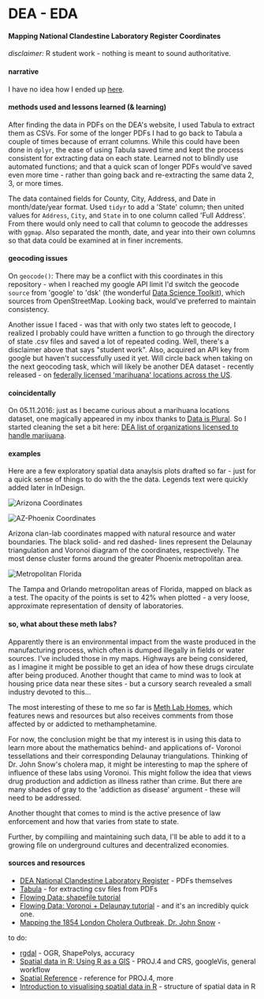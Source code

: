 # DEA - EDA 
#### Mapping National Clandestine Laboratory Register Coordinates

_disclaimer:_ R student work - nothing is meant to sound authoritative.

#### narrative

I have no idea how I ended up [here](http://www.dea.gov/clan-lab/clan-lab.shtml). 


#### methods used and lessons learned (& learning)

After finding the data in PDFs on the DEA's website, I used Tabula to extract them as CSVs. For some of the longer PDFs I had to go back to Tabula a couple of times because of errant columns.  While this could have been done in `dplyr`, the ease of using Tabula saved time and kept the process consistent for extracting data on each state. Learned not to blindly use automated functions; and that a quick scan of longer PDFs would've saved even more time - rather than going back and re-extracting the same data 2, 3, or more times. 

The data contained fields for County, City, Address, and Date in month/date/year format. Used `tidyr` to add a 'State' column; then united values for `Address`, `City`, and `State` in to one column called 'Full Address'. From there would only need to call that column to geocode the addresses with `ggmap`. Also separated the month, date, and year into their own columns so that data could be examined at in finer increments. 

#### geocoding issues

On `geocode()`: There may be a conflict with this coordinates in this repository - when I reached my google API limit I'd switch the geocode `source` from 'google' to 'dsk' (the wonderful [Data Science Toolkit](http://www.datasciencetoolkit.org/about)), which sources from OpenStreetMap. Looking back, would've preferred to maintain consistency.

Another issue I faced - was that with only two states left to geocode, I realized I probably could have written a function to go through the directory of state .csv files and saved a lot of repeated coding. Well, there's a disclaimer above that says "student work". Also, acquired an API key from google but haven't successfully used it yet. Will circle back when taking on the next geocoding task, which will likely be another DEA dataset - recently released - on [federally licensed 'marihuana' locations across the US](http://birrenbach.com/INSTITUTE/foia/dea/). 

#### coincidentally

On 05.11.2016: just as I became curious about a marihuana locations dataset, one magically appeared in my inbox thanks to [Data is Plural](https://tinyletter.com/data-is-plural). So I started cleaning the set a bit here: [DEA list of organizations licensed to handle marijuana](https://github.com/mozzarellaV8/dea-mj). 

#### examples 

Here are a few exploratory spatial data anaylsis plots drafted so far - just for a quick sense of things to do with the the data. Legends text were quickly added later in InDesign.

![Arizona Coordinates](http://pi.mozzarella.website/DEA-EDA/pages/AZ-H.jpg "Arizona Coordinates")

![AZ-Phoenix Coordinates](http://pi.mozzarella.website/DEA-EDA/pages/AZ-PHX.jpg "Phoenix Coordinates")

Arizona clan-lab coordinates mapped with natural resource and water boundaries. The black solid- and red dashed- lines represent the Delaunay triangulation and Voronoi diagram of the coordinates, respectively. The most dense cluster forms around the greater Phoenix metropolitan area. 

![Metropolitan Florida](http://pi.mozzarella.website/DEA-EDA/pages/FL.jpg)

The Tampa and Orlando metropolitan areas of Florida, mapped on black as a test. The opacity of the points is set to 42% when plotted - a very loose, approximate representation of density of laboratories.

#### so, what about these meth labs? 

Apparently there is an environmental impact from the waste produced in the manufacturing process, which often is dumped illegally in fields or water sources. I've included those in my maps. Highways are being considered, as I imagine it might be possible to get an idea of how these drugs circulate after being produced. Another thought that came to mind was to look at housing price data near these sites - but a cursory search revealed a small industry devoted to this...

The most interesting of these to me so far is [Meth Lab Homes](http://methlabhomes.com/), which features news and resources but also receives comments from those affected by or addicted to methamphetamine. 

For now, the conclusion might be that my interest is in using this data to learn more about the mathematics behind- and applications of- Voronoi tessellations and their corresponding Delaunay triangulations. Thinking of Dr. John Snow's cholera map, it might be interesting to map the sphere of influence of these labs using Voronoi. This might follow the idea that views drug production and addiction as illness rather than crime. But there are many shades of gray to the 'addiction as disease' argument - these will need to be addressed. 

Another thought that comes to mind is the active presence of law enforcement and how that varies from state to state. 

Further, by compiliing and maintaining such data, I'll be able to add it to a growing file on underground cultures and decentralized economies. 

#### sources and resources

- [DEA National Clandestine Laboratory Register](http://www.dea.gov/clan-lab/clan-lab.shtml) - PDFs themselves
- [Tabula](http://tabula.technology/) - for extracting csv files from PDFs
- [Flowing Data: shapefile tutorial](http://flowingdata.com/2014/11/20/mapping-data-in-shapefile-format-with-r/)
- [Flowing Data: Voronoi + Delaunay tutorial](http://flowingdata.com/2016/04/12/voronoi-diagram-and-delaunay-triangulation-in-r/) - and it's an incredibly quick one. 
- [Mapping the 1854 London Cholera Outbreak, Dr. John Snow](https://en.wikipedia.org/wiki/John_Snow#/media/File:Snow-cholera-map-1.jpg) - 

to do:

- [rgdal](https://cran.r-project.org/web/packages/rgdal/rgdal.pdf) - OGR, ShapePolys, accuracy
- [Spatial data in R: Using R as a GIS](https://pakillo.github.io/R-GIS-tutorial/) - PROJ.4 and CRS, googleVis, general workflow
- [Spatial Reference](http://www.spatialreference.org/) - reference for PROJ.4, more
- [Introduction to visualising spatial data in R](https://cran.r-project.org/doc/contrib/intro-spatial-rl.pdf) - structure of spatial data in R

